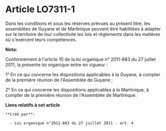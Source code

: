 # Article LO7311-1

Dans les conditions et sous les réserves prévues au présent titre, les assemblées de Guyane et de Martinique peuvent être
habilitées à adapter sur le territoire de leur collectivité les lois et règlements dans les matières où s'exercent leurs
compétences.

**Nota:**

Conformément à l'article 10 de la loi organique n° 2011-883 du 27 juillet 2011, la présente loi organique entre en vigueur : 

1° En ce qui concerne les dispositions applicables à la Guyane, à compter de la première réunion de l'Assemblée de Guyane ; 

2° En ce qui concerne les dispositions applicables à la Martinique, à compter de la première réunion de l'Assemblée de
Martinique.

**Liens relatifs à cet article**

	**Créé par**:

	  - Loi organique n°2011-883 du 27 juillet 2011 - art. 4
